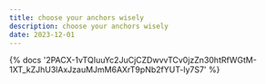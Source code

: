 ```yaml
---
title: choose your anchors wisely
description: choose your anchors wisely
date: 2023-12-01
---
```

<body style="margin:0">
{% docs '2PACX-1vTQIuuYc2JuCjCZDwvvTCv0jzZn30htRfWGtM-1XT_kZJhU3lAxJzauMJmM6AXrT9pNb2fYUT-ly7S7' %}